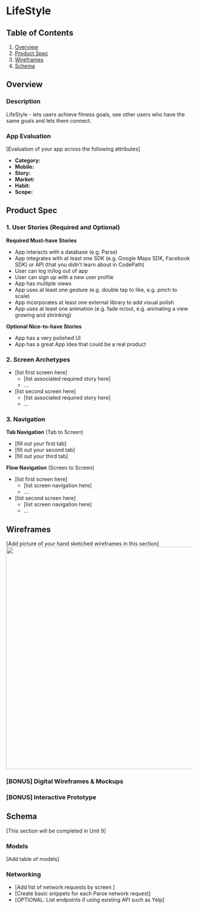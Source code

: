 # LifeStyle

## Table of Contents
1. [Overview](#Overview)
1. [Product Spec](#Product-Spec)
1. [Wireframes](#Wireframes)
2. [Schema](#Schema)

## Overview
### Description
LifeStyle - lets users achieve fitness goals, see other users who have the same goals and lets them connect.


### App Evaluation
[Evaluation of your app across the following attributes]
- **Category:**
- **Mobile:**
- **Story:**
- **Market:**
- **Habit:** 
- **Scope:**

## Product Spec

### 1. User Stories (Required and Optional)

**Required Must-have Stories**

* App interacts with a database (e.g. Parse)
* App integrates with at least one SDK (e.g. Google Maps SDK, Facebook SDK) or API (that you didn’t learn about in CodePath)
* User can log in/log out of app
* User can sign up with a new user profile
* App has multiple views
* App uses at least one gesture (e.g. double tap to like, e.g. pinch to scale) 
* App incorporates at least one external library to add visual polish
* App uses at least one animation (e.g. fade in/out, e.g. animating a view growing and shrinking)




**Optional Nice-to-have Stories**

* App has a very polished UI
* App has a great App Idea that could be a real product


### 2. Screen Archetypes

* [list first screen here]
   * [list associated required story here]
   * ...
* [list second screen here]
   * [list associated required story here]
   * ...

### 3. Navigation

**Tab Navigation** (Tab to Screen)

* [fill out your first tab]
* [fill out your second tab]
* [fill out your third tab]

**Flow Navigation** (Screen to Screen)

* [list first screen here]
   * [list screen navigation here]
   * ...
* [list second screen here]
   * [list screen navigation here]
   * ...

## Wireframes
[Add picture of your hand sketched wireframes in this section]
<img src="YOUR_WIREFRAME_IMAGE_URL" width=600>

### [BONUS] Digital Wireframes & Mockups

### [BONUS] Interactive Prototype

## Schema 
[This section will be completed in Unit 9]
### Models
[Add table of models]
### Networking
- [Add list of network requests by screen ]
- [Create basic snippets for each Parse network request]
- [OPTIONAL: List endpoints if using existing API such as Yelp]

